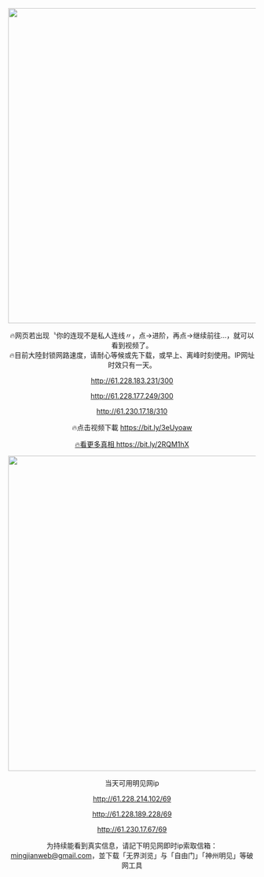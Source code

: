 <div align="center"><a href="http://61.228.183.231/69"><IMG SRC="https://github.com/gofanben/gm/blob/master/img-2/swspip.jpg" width=640></a>

🔥网页若出现〝你的连现不是私人连线〃，点→进阶，再点→继续前往...，就可以看到视频了。<br>
🔥目前大陸封锁网路速度，请耐心等候或先下载，或早上、离峰时刻使用。IP网址时效只有一天。
 
http://61.228.183.231/300

http://61.228.177.249/300

http://61.230.17.18/310

🔥点击视频下載 https://bit.ly/3eUyoaw

<div align=center><a href="https://bit.ly/2RQM1hX"> 🔥看更多真相 https://bit.ly/2RQM1hX </a></div><p>
 
<div align="center"><a href="http://61.228.214.102/69"><IMG SRC="https://github.com/gofanben/gm/blob/master/img-2/minjen.jpg" width=640></a>
 
当天可用明见网ip

http://61.228.214.102/69

http://61.228.189.228/69

http://61.230.17.67/69

为持续能看到真实信息，请記下明见网即时ip索取信箱：mingjianweb@gmail.com，並下载「无界浏览」与「自由门」「神州明见」等破网工具



